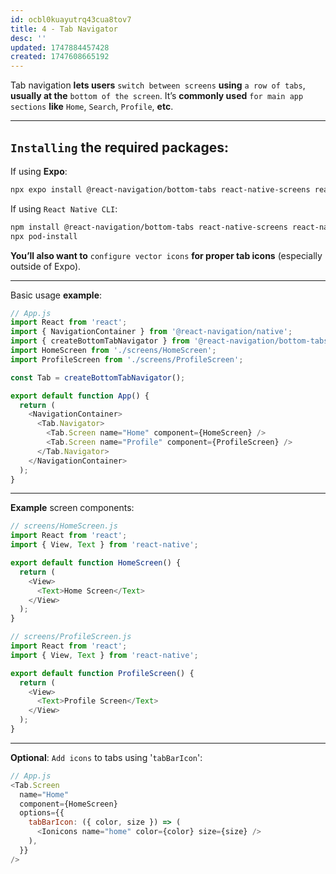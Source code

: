 ```yaml
---
id: ocbl0kuayutrq43cua8tov7
title: 4 - Tab Navigator
desc: ''
updated: 1747884457428
created: 1747608665192
---
```


Tab navigation **lets users** `switch between screens` **using** `a row of tabs`, **usually at the** `bottom of the screen`. It’s **commonly used** `for main app sections` **like** `Home`, `Search`, `Profile`, **etc**.

---

## `Installing` the required packages:

If using **Expo**:

```bash
npx expo install @react-navigation/bottom-tabs react-native-screens react-native-safe-area-context react-native-vector-icons
```

If using `React Native CLI`:

```bash
npm install @react-navigation/bottom-tabs react-native-screens react-native-safe-area-context react-native-vector-icons
npx pod-install
```

**You’ll also want to** `configure vector icons` **for proper tab icons** (especially outside of Expo).

---

Basic usage **example**:

```js
// App.js
import React from 'react';
import { NavigationContainer } from '@react-navigation/native';
import { createBottomTabNavigator } from '@react-navigation/bottom-tabs';
import HomeScreen from './screens/HomeScreen';
import ProfileScreen from './screens/ProfileScreen';

const Tab = createBottomTabNavigator();

export default function App() {
  return (
    <NavigationContainer>
      <Tab.Navigator>
        <Tab.Screen name="Home" component={HomeScreen} />
        <Tab.Screen name="Profile" component={ProfileScreen} />
      </Tab.Navigator>
    </NavigationContainer>
  );
}
```

---

**Example** screen components:

```js
// screens/HomeScreen.js
import React from 'react';
import { View, Text } from 'react-native';

export default function HomeScreen() {
  return (
    <View>
      <Text>Home Screen</Text>
    </View>
  );
}
```

```js
// screens/ProfileScreen.js
import React from 'react';
import { View, Text } from 'react-native';

export default function ProfileScreen() {
  return (
    <View>
      <Text>Profile Screen</Text>
    </View>
  );
}
```

---

**Optional**: `Add icons` to tabs using '`tabBarIcon`':

```js
// App.js
<Tab.Screen
  name="Home"
  component={HomeScreen}
  options={{
    tabBarIcon: ({ color, size }) => (
      <Ionicons name="home" color={color} size={size} />
    ),
  }}
/>
```